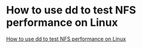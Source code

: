 # How to use dd to test NFS performance on Linux
[How to use dd to test NFS performance on Linux](https://aiwithcloud.com/2022/09/19/how_to_use_dd_to_test_nfs_performance_on_linux/)